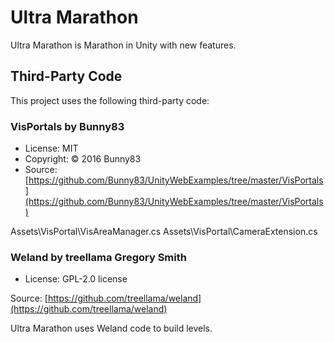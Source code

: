 # Ultra Marathon

Ultra Marathon is Marathon in Unity with new features.



## Third-Party Code

This project uses the following third-party code:

### VisPortals by Bunny83

* License: MIT
* Copyright: © 2016 Bunny83
* Source: [https://github.com/Bunny83/UnityWebExamples/tree/master/VisPortals](https://github.com/Bunny83/UnityWebExamples/tree/master/VisPortals)

Assets\\VisPortal\\VisAreaManager.cs
Assets\\VisPortal\\CameraExtension.cs

### Weland by treellama Gregory Smith

* License: GPL-2.0 license

Source: [https://github.com/treellama/weland](https://github.com/treellama/weland)

Ultra Marathon uses Weland code to build levels.



